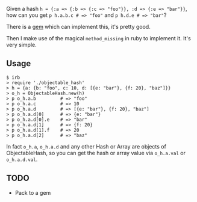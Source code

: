Given a hash `h = {:a => {:b => {:c => "foo"}}, :d => {:e => "bar"}}`, how can you get `p h.a.b.c # => "foo"` and `p h.d.e # => "bar"`?

There is a [gem](https://github.com/aetherknight/recursive-open-struct) which can implement this, it's pretty good.

Then I make use of the magical `method_missing` in ruby to implement it. It's very simple.

## Usage

```
$ irb
> require './objectable_hash'
> h = {a: {b: "foo", c: 10, d: [{e: "bar"}, {f: 20}, "baz"]}}
> o_h = ObjectableHash.new(h)
> p o_h.a.b         # => "foo"
> p o_h.a.c         # => 10
> p o_h.a.d         # => [{e: "bar"}, {f: 20}, "baz"]
> p o_h.a.d[0]      # => {e: "bar"}
> p o_h.a.d[0].e    # => "bar"
> p o_h.a.d[1]      # => {f: 20}
> p o_h.a.d[1].f    # => 20
> p o_h.a.d[2]      # => "baz"
```

In fact `o_h.a`, `o_h.a.d` and any other Hash or Array are objects of ObjectableHash, so you can get the hash or array value via `o_h.a.val` or `o_h.a.d.val`.

## TODO

* Pack to a gem
